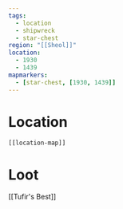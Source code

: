 ```yaml
---
tags:
  - location
  - shipwreck
  - star-chest
region: "[[Sheol]]"
location:
  - 1930
  - 1439
mapmarkers:
  - [star-chest, [1930, 1439]]
---
```

# Location
```meta-bind-embed
[[location-map]]
```
# Loot
[[Tufir's Best]]